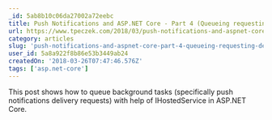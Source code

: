 ```yaml
---
_id: 5ab8b10c06da27002a72eebc
title: Push Notifications and ASP.NET Core - Part 4 (Queueing requesting delivery in background)
url: https://www.tpeczek.com/2018/03/push-notifications-and-aspnet-core-part.html
category: articles
slug: 'push-notifications-and-aspnet-core-part-4-queueing-requesting-delivery-in-background'
user_id: 5a8a922f8b86e53b3449ab24
createdOn: '2018-03-26T07:47:46.576Z'
tags: ['asp.net-core']
---
```


This post shows how to queue background tasks (specifically push notifications delivery requests) with help of IHostedService in ASP.NET Core.
